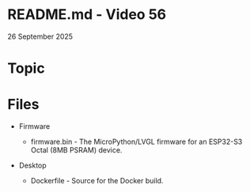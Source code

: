 # README.md - Video 56

26 September 2025

# Topic




# Files

 - Firmware

    - firmware.bin - The MicroPython/LVGL firmware for an ESP32-S3 Octal (8MB PSRAM) device.

 - Desktop

    - Dockerfile - Source for the Docker build. 